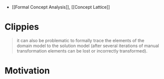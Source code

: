 - [[Formal Concept Analysis]], [[Concept Lattice]]

# Clippies

> it can also be problematic to formally trace the elements of  the  domain  model  to  the  solution  model  (after  several  iterations  of  manual transformation  elements  can  be  lost  or  incorrectly  transformed).


# Motivation

